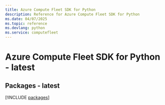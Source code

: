 ```yaml
---
title: Azure Compute Fleet SDK for Python
description: Reference for Azure Compute Fleet SDK for Python
ms.date: 04/07/2025
ms.topic: reference
ms.devlang: python
ms.service: computefleet
---
```

# Azure Compute Fleet SDK for Python - latest
## Packages - latest
[!INCLUDE [packages](compute-fleet-index.md)]